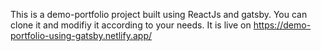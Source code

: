 This is a demo-portfolio project built using ReactJs and gatsby. You can clone it and modifiy it according to your needs.
It is live on https://demo-portfolio-using-gatsby.netlify.app/
